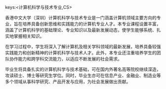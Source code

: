 keys:<计算机科学与技术专业,CS>


香港中文大学（深圳）计算机科学与技术专业是一门涵盖计算机领域主要方向的专业，旨在培养具备创新思维和实践能力的计算机专业人才。本专业课程设置丰富，涵盖了计算机科学的基础理论、专业知识以及最新发展动态，使学生能够系统、扎实地掌握相关知识。

在学习过程中，学生将深入了解计算机及相关学科领域的最新发展，培养具备较强实践能力和创新精神的计算机科学与技术人才。此外，本专业还注重培养学生的团队协作能力和跨学科交流能力，以适应不断发展的社会需求。

毕业生将具备扎实的计算机科学与技术基础，可在国内外著名高等院校继续深造，攻读硕士、博士等研究生学位。同时，毕业生亦可在信息产业、金融业、制造业等多个领域从事科学研究、产品开发与应用，为社会发展做出贡献。
